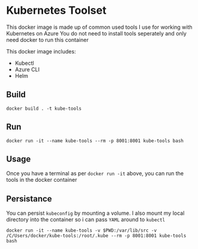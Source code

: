 # Kubernetes Toolset

This docker image is made up of common used tools I use for working with Kubernetes on Azure
You do not need to install tools seperately and only need docker to run this container

This docker image includes:

* Kubectl
* Azure CLI
* Helm

## Build

```
docker build . -t kube-tools
```

## Run

```
docker run -it --name kube-tools --rm -p 8001:8001 kube-tools bash
```

## Usage

Once you have a terminal as per `docker run -it` above, you can run the tools in the docker container

## Persistance

You can persist `kubeconfig` by mounting a volume.
I also mount my local directory into the container so i can pass `YAML` around to `kubectl`

```
docker run -it --name kube-tools -v $PWD:/var/lib/src -v /C/Users/docker/kube-tools:/root/.kube --rm -p 8001:8001 kube-tools bash
```
